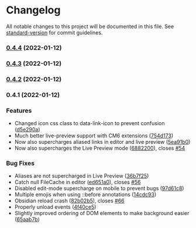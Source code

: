 # Changelog

All notable changes to this project will be documented in this file. See [standard-version](https://github.com/conventional-changelog/standard-version) for commit guidelines.

### [0.4.4](https://github.com/HEmile/obsidian_supercharged_links/compare/v0.4.3...v0.4.4) (2022-01-12)

### [0.4.3](https://github.com/HEmile/obsidian_supercharged_links/compare/v0.4.2...v0.4.3) (2022-01-12)

### [0.4.2](https://github.com/HEmile/obsidian_supercharged_links/compare/v0.4.1...v0.4.2) (2022-01-12)

### 0.4.1 (2022-01-12)


### Features

* Changed icon css class to data-link-icon to prevent confusion ([d5e290a](https://github.com/HEmile/obsidian_supercharged_links/commit/d5e290a7522d9c0df5dfdf9385705412d03632ce))
* Much better live-preview support with CM6 extensions ([754d173](https://github.com/HEmile/obsidian_supercharged_links/commit/754d173b2e1b6bd7749a8225bce6ec08108bc3da))
* Now also supercharges aliased links in editor and live preview ([5ea91b0](https://github.com/HEmile/obsidian_supercharged_links/commit/5ea91b0f427b6dce6de2bc1694aca226a1ba7fc0))
* Now also supercharges the Live Preview mode ([6882200](https://github.com/HEmile/obsidian_supercharged_links/commit/68822004939553f90b9e5a73825643232f2738b8)), closes [#54](https://github.com/HEmile/obsidian_supercharged_links/issues/54)


### Bug Fixes

* Aliases are not supercharged in Live Preview ([36b7f25](https://github.com/HEmile/obsidian_supercharged_links/commit/36b7f25fa9af31acb3d6f95d876716f0b8b3a561))
* Catch null FileCache in editor ([ed651a0](https://github.com/HEmile/obsidian_supercharged_links/commit/ed651a0eaf3a43ee09ceea6e9dcbb6b2924e2505)), closes [#56](https://github.com/HEmile/obsidian_supercharged_links/issues/56)
* Disabled edit-mode supercharge on mobile to prevent bugs ([97d61c8](https://github.com/HEmile/obsidian_supercharged_links/commit/97d61c8861a274093ecd1f4f6fe5e7ff68f2194c))
* Multiple emojis when using ::before annotations ([14cdc93](https://github.com/HEmile/obsidian_supercharged_links/commit/14cdc9385c73ac371590733ea5a695c09304b45f))
* Obsidian reload crash ([82b02b5](https://github.com/HEmile/obsidian_supercharged_links/commit/82b02b54a34cdbd18b02b3d2efed2455be7e9d57)), closes [#66](https://github.com/HEmile/obsidian_supercharged_links/issues/66)
* Properly unload events ([4f40ce5](https://github.com/HEmile/obsidian_supercharged_links/commit/4f40ce5e5e15c155208ee0888d53fd9c3e6415b5))
* Slightly improved ordering of DOM elements to make background easier ([65aab7b](https://github.com/HEmile/obsidian_supercharged_links/commit/65aab7bc63d8e4feb21e29fffc890dc16ff493f1))
